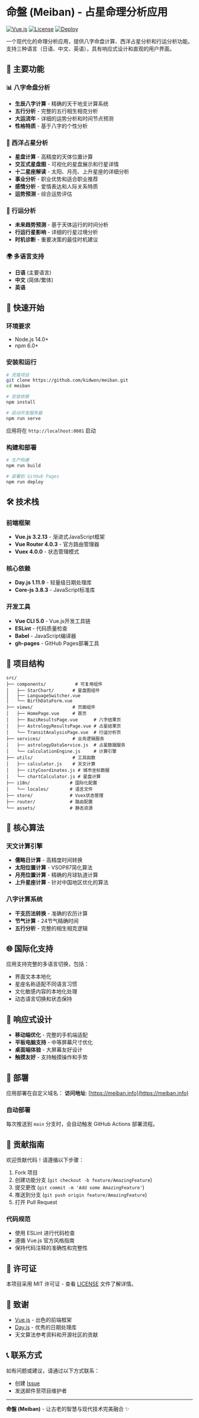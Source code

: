 # 命盤 (Meiban) - 占星命理分析应用

[![Vue.js](https://img.shields.io/badge/Vue.js-3.2.13-4FC08D?style=flat-square&logo=vue.js&logoColor=white)](https://vuejs.org/)
[![License](https://img.shields.io/badge/License-MIT-blue.svg?style=flat-square)](LICENSE)
[![Deploy](https://img.shields.io/badge/Deploy-Live-green?style=flat-square&logo=github)](https://meiban.info)

一个现代化的命理分析应用，提供八字命盘计算、西洋占星分析和行运分析功能。支持三种语言（日语、中文、英语），具有响应式设计和直观的用户界面。

## 🌟 主要功能

### 📊 八字命盘分析
- **生辰八字计算** - 精确的天干地支计算系统
- **五行分析** - 完整的五行相生相克分析
- **大运流年** - 详细的运势分析和时间节点预测
- **性格特质** - 基于八字的个性分析

### 🌌 西洋占星分析
- **星盘计算** - 高精度的天体位置计算
- **交互式星盘图** - 可视化的星盘展示和行星详情
- **十二星座解读** - 太阳、月亮、上升星座的详细分析
- **事业分析** - 职业优势和适合职业推荐
- **感情分析** - 爱情表达和人际关系特质
- **运势预测** - 综合运势评估

### 🔄 行运分析
- **未来趋势预测** - 基于天体运行的时间分析
- **行运行星影响** - 详细的行星过境分析
- **时机诊断** - 重要决策的最佳时机建议

### 🌍 多语言支持
- **日语** (主要语言)
- **中文** (简体/繁体)
- **英语**

## 🚀 快速开始

### 环境要求
- Node.js 14.0+ 
- npm 6.0+

### 安装和运行

```bash
# 克隆项目
git clone https://github.com/kidwon/meiban.git
cd meiban

# 安装依赖
npm install

# 启动开发服务器
npm run serve
```

应用将在 `http://localhost:8081` 启动

### 构建和部署

```bash
# 生产构建
npm run build

# 部署到 GitHub Pages
npm run deploy
```

## 🛠️ 技术栈

### 前端框架
- **Vue.js 3.2.13** - 渐进式JavaScript框架
- **Vue Router 4.0.3** - 官方路由管理器
- **Vuex 4.0.0** - 状态管理模式

### 核心依赖
- **Day.js 1.11.9** - 轻量级日期处理库
- **Core-js 3.8.3** - JavaScript标准库

### 开发工具
- **Vue CLI 5.0** - Vue.js开发工具链
- **ESLint** - 代码质量检查
- **Babel** - JavaScript编译器
- **gh-pages** - GitHub Pages部署工具

## 📁 项目结构

```
src/
├── components/           # 可复用组件
│   ├── StarChart/       # 星盘图组件
│   ├── LanguageSwitcher.vue
│   └── BirthDataForm.vue
├── views/               # 页面组件
│   ├── HomePage.vue     # 首页
│   ├── BaziResultsPage.vue      # 八字结果页
│   ├── AstrologyResultsPage.vue # 占星结果页
│   └── TransitAnalysisPage.vue  # 行运分析页
├── services/            # 业务逻辑服务
│   ├── astrologyDataService.js  # 占星数据服务
│   └── calculationEngine.js     # 计算引擎
├── utils/               # 工具函数
│   ├── calculator.js    # 天文计算
│   ├── cityCoordinates.js # 城市坐标数据
│   └── chartCalculator.js # 星盘计算
├── i18n/               # 国际化配置
│   └── locales/        # 语言文件
├── store/              # Vuex状态管理
├── router/             # 路由配置
└── assets/             # 静态资源
```

## 🔧 核心算法

### 天文计算引擎
- **儒略日计算** - 高精度时间转换
- **太阳位置计算** - VSOP87简化算法
- **月亮位置计算** - 精确的月球轨道计算
- **上升星座计算** - 针对中国地区优化的算法

### 八字计算系统
- **干支历法转换** - 准确的农历计算
- **节气计算** - 24节气精确时间
- **五行分析** - 完整的相生相克逻辑

## 🌐 国际化支持

应用支持完整的多语言切换，包括：
- 界面文本本地化
- 星座名称适配不同语言习惯
- 文化敏感内容的本地化处理
- 动态语言切换和状态保持

## 📱 响应式设计

- **移动端优化** - 完整的手机端适配
- **平板电脑支持** - 中等屏幕尺寸优化
- **桌面端体验** - 大屏幕友好设计
- **触摸友好** - 支持触摸操作和手势

## 🚀 部署

应用部署在自定义域名：
**访问地址**: [https://meiban.info](https://meiban.info)

### 自动部署
每次推送到 `main` 分支时，会自动触发 GitHub Actions 部署流程。

## 🤝 贡献指南

欢迎贡献代码！请遵循以下步骤：

1. Fork 项目
2. 创建功能分支 (`git checkout -b feature/AmazingFeature`)
3. 提交更改 (`git commit -m 'Add some AmazingFeature'`)
4. 推送到分支 (`git push origin feature/AmazingFeature`)
5. 打开 Pull Request

### 代码规范
- 使用 ESLint 进行代码检查
- 遵循 Vue.js 官方风格指南
- 保持代码注释的准确性和完整性

## 📄 许可证

本项目采用 MIT 许可证 - 查看 [LICENSE](LICENSE) 文件了解详情。

## 🙏 致谢

- [Vue.js](https://vuejs.org/) - 出色的前端框架
- [Day.js](https://day.js.org/) - 优秀的日期处理库
- 天文算法参考资料和开源社区的贡献

## 📞 联系方式

如有问题或建议，请通过以下方式联系：
- 创建 [Issue](https://github.com/kidwon/meiban/issues)
- 发送邮件至项目维护者

---

**命盤 (Meiban)** - 让古老的智慧与现代技术完美融合 ✨